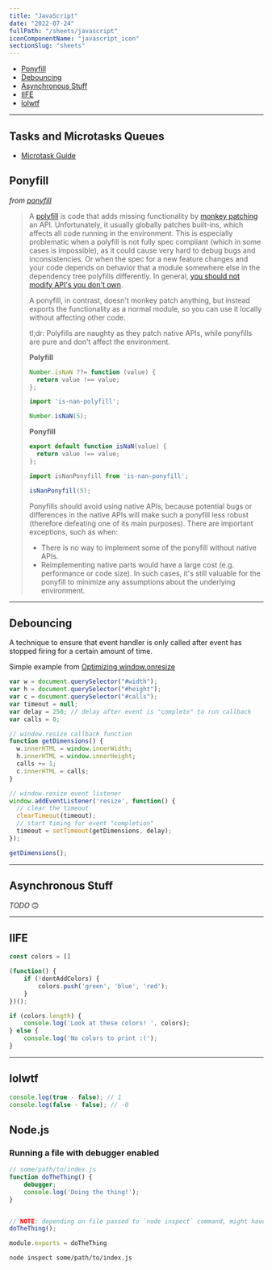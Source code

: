 ```yaml
---
title: "JavaScript"
date: "2022-07-24"
fullPath: "/sheets/javascript"
iconComponentName: "javascript_icon"
sectionSlug: "sheets"
---
```


- [Ponyfill](#ponyfill)
- [Debouncing](#debouncing)
- [Asynchronous Stuff](#asynchronous-stuff)
- [IIFE](#iife)
- [lolwtf](#lolwtf)

---

## Tasks and Microtasks Queues

- [Microtask Guide](https://developer.mozilla.org/en-US/docs/Web/API/HTML_DOM_API/Microtask_guide)

## Ponyfill

_from [ponyfill](https://ponyfill.com)_

> A [polyfill](https://en.wikipedia.org/wiki/Polyfill_(programming)) is code that adds missing functionality by [monkey patching](https://en.wikipedia.org/wiki/Monkey_patch) an API. Unfortunately, it usually globally patches built-ins, which affects all code running in the environment. This is especially problematic when a polyfill is not fully spec compliant (which in some cases is impossible), as it could cause very hard to debug bugs and inconsistencies. Or when the spec for a new feature changes and your code depends on behavior that a module somewhere else in the dependency tree polyfills differently. In general, [you should not modify API's you don't own](https://www.nczonline.net/blog/2010/03/02/maintainable-javascript-dont-modify-objects-you-down-own/).
>
> A ponyfill, in contrast, doesn't monkey patch anything, but instead exports the functionality as a normal module, so you can use it locally without affecting other code.
>
> tl;dr: Polyfills are naughty as they patch native APIs, while ponyfills are pure and don't affect the environment.
>
>
> **Polyfill**
>
> ```JavaScript
> Number.isNaN ??= function (value) {
>   return value !== value;
> };
> ```
>
> ```JavaScript
> import 'is-nan-polyfill';
>
> Number.isNaN(5);
> ```
>
> **Ponyfill**
>
> ```JavaScript
> export default function isNaN(value) {
>   return value !== value;
> };
> ```
>
> ```JavaScript
> import isNanPonyfill from 'is-nan-ponyfill';
>
> isNanPonyfill(5);
> ```
>
> Ponyfills should avoid using native APIs, because potential bugs or differences in the native APIs will make such a ponyfill less robust (therefore defeating one of its main purposes). There are important exceptions, such as when:
>
> - There is no way to implement some of the ponyfill without native APIs.
> - Reimplementing native parts would have a large cost (e.g. performance or code size).
> In such cases, it's still valuable for the ponyfill to minimize any assumptions about the underlying environment.

---

## Debouncing

A technique to ensure that event handler is only called after event has stopped firing for a certain amount of time.

Simple example from [Optimizing window.onresize](https://bencentra.com/code/2015/02/27/optimizing-window-resize.html)

```JavaScript
var w = document.querySelector("#width");
var h = document.querySelector("#height");
var c = document.querySelector("#calls");
var timeout = null;
var delay = 250; // delay after event is "complete" to run callback
var calls = 0;

// window.resize callback function
function getDimensions() {
  w.innerHTML = window.innerWidth;
  h.innerHTML = window.innerHeight;
  calls += 1;
  c.innerHTML = calls;
}

// window.resize event listener
window.addEventListener('resize', function() {
  // clear the timeout
  clearTimeout(timeout);
  // start timing for event "completion"
  timeout = setTimeout(getDimensions, delay);
});

getDimensions();

```

---

## Asynchronous Stuff

_TODO_ 🙃

---

## IIFE

```JavaScript
const colors = []

(function() {
    if (!dontAddColors) {
        colors.push('green', 'blue', 'red');
    }
})();

if (colors.length) {
    console.log('Look at these colors! ', colors);
} else {
    console.log('No colors to print :(');
}
```

---

## lolwtf

```JavaScript
console.log(true - false); // 1
console.log(false - false); // -0
```

## Node.js

### Running a file with debugger enabled

```javascript
// some/path/to/index.js
function doTheThing() {
    debugger;
    console.log('Doing the thing!');
}


// NOTE: depending on file passed to `node inspect` command, might have to execute the function directly
doTheThing();

module.exports = doTheThing
```

```sh
node inspect some/path/to/index.js
```
